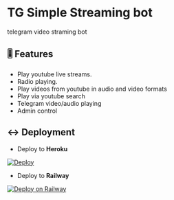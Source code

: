 # TG Simple Streaming bot
telegram video straming bot
## 🎚️ Features
- Play youtube live streams.
- Radio playing.
- Play videos from youtube in audio and video formats
- Play via youtube search
- Telegram video/audio playing
- Admin control

## ↔️ Deployment
- Deploy to **Heroku**

[![Deploy](https://www.herokucdn.com/deploy/button.svg)](https://heroku.com/deploy?template=https://github.com/famouskaykay/djxkaykay)

- Deploy to **Railway**

[![Deploy on Railway](https://railway.app/button.svg)](https://railway.app/new/template?template=https%3A%2F%2Fgithub.com%2Ffamouskaykay%2Fdjxkaykay&envs=API_ID%2CAPI_HASH%2CSESSION&API_IDDesc=Your+API+ID+from+https%3A%2F%2Fmy.telegram.org&API_HASHDesc=Your+API+HASH+from+https%3A%2F%2Fmy.teleram.org&SESSIONDesc=Get+Pyrogram+string+session+from+https%3A%2F%2Freplit.com%2F%40AnjanaMadu%2FGenerateStringSession&referralCode=n3n8cH)

